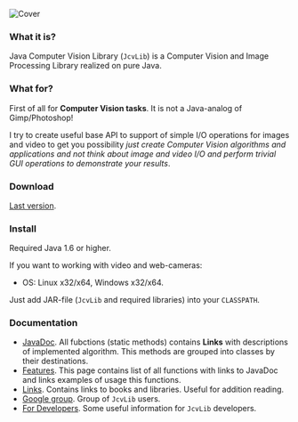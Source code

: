 ![Cover](https://raw.github.com/dzavodnikov/JcvLib/master/resources/Cover.jpg)

### What it is?
Java Computer Vision Library (`JcvLib`) is a Computer Vision and Image Processing Library realized on pure Java.


### What for?
First of all for **Computer Vision tasks**. It is not a Java-analog of Gimp/Photoshop!

I try to create useful base API to support of simple I/O operations for images and video to get you 
possibility *just create Computer Vision algorithms and applications and not think about image and 
video I/O and perform trivial GUI operations to demonstrate your results*.


### Download
[Last version](https://drive.google.com/folderview?id=0B1-mMGcBjR50ZVpTN2NwM0NKTWc&usp=sharing).


### Install
Required Java 1.6 or higher.

If you want to working with video and web-cameras:
 * OS: Linux x32/x64, Windows x32/x64.

Just add JAR-file (`JcvLib` and required libraries) into your `CLASSPATH`.


### Documentation
 * [JavaDoc](http://dzavodnikov.github.io/JcvLib/javadoc/index.html). 
   All fubctions (static methods) contains **Links** with descriptions of implemented algorithm. 
   This methods are grouped into classes by their destinations.
 * [Features](https://github.com/dzavodnikov/JcvLib/wiki/Features). 
   This page contains list of all functions with links to JavaDoc and links examples of usage this functions.
 * [Links](https://github.com/dzavodnikov/JcvLib/wiki/Links).
   Contains links to books and libraries. Useful for addition reading.
 * [Google group](http://groups.google.com/group/jcvlib-users).
   Group of `JcvLib` users.
 * [For Developers](https://github.com/dzavodnikov/JcvLib/wiki/For-Developers).
   Some useful information for `JcvLib` developers.
